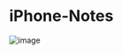 # iPhone-Notes

![image](https://user-images.githubusercontent.com/2010446/207355238-ea393a88-ae0a-4828-a2d4-f513add2f3b5.png)
